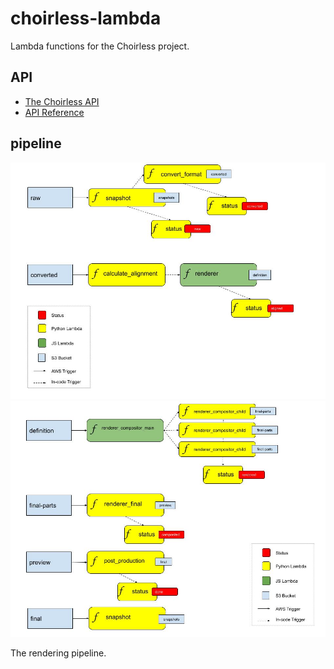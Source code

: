 # choirless-lambda

Lambda functions for the Choirless project.

## API

- [The Choirless API](api/README.md)
- [API Reference](api/API.md)

## pipeline

![](img/diagram1.jpg)
![](img/diagram2.jpg)

The rendering pipeline.

